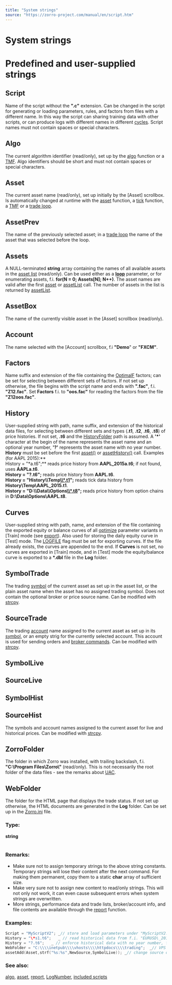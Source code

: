 ```yaml
---
title: "System strings"
source: "https://zorro-project.com/manual/en/script.htm"
---
```


# System strings

# Predefined and user-supplied strings

## Script

Name of the script without the **".c"** extension. Can be changed in the script for generating or loading parameters, rules, and factors from files with a different name. In this way the script can sharing training data with other scripts, or can produce logs with different names in different [cycles](numtotalcycles.md). Script names must not contain spaces or special characters.

## Algo

The current algorithm identifier (read/only), set up by the [algo](095_algo.md) function or a [TMF](018_TradeMode.md). Algo identifiers should be short and must not contain spaces or special characters.

## Asset

The current asset name (read/only), set up initially by the \[Asset\] scrollbox. Is automatically changed at runtime with the [asset](013_Asset_Account_Lists.md) function, a [tick](089_tick_tock.md) function, a [TMF](018_TradeMode.md) or a [trade loop](fortrades.md). 

## AssetPrev

The name of the previously selected asset; in a [trade loop](fortrades.md) the name of the asset that was selected before the loop.

## Assets

A NULL-terminated **string** array containing the names of all available assets in the [asset list](013_Asset_Account_Lists.md) (read/only). Can be used either as a [**loop**](109_loop.md) parameter, or for enumerating assets, f.i. **for(N = 0; Assets\[N\]; N++)**. The asset names are valid after the first [asset](013_Asset_Account_Lists.md) or [assetList](013_Asset_Account_Lists.md) call. The number of assets in the list is returned by [assetList](013_Asset_Account_Lists.md).

## AssetBox

The name of the currently visible asset in the \[Asset\] scrollbox (read/only).

## Account

The name selected with the \[Account\] scrollbox, f.i **"Demo**" or **"FXCM"**.

## Factors

Name suffix and extension of the file containing the [OptimalF](016_OptimalF_money_management.md) factors; can be set for selecting between different sets of factors. If not set up otherwise, the file begins with the script name and ends with **".fac"**, f.i. **"Z12.fac"**. Set **Factors** f.i. to **"oos.fac"** for reading the factors from the file **"Z12oos.fac"**.  

## History

User-supplied string with path, name suffix, and extension of the historical data files, for selecting between different sets and types (**.t1**, **.t2**, **.t6**, **.t8**) of price histories. If not set, **.t6** and the [HistoryFolder](007_Training.md) path is assumed. A **'\*'** character at the begin of the name represents the asset name and an optional year number, **'?'** represents the asset name with no year number. **History** must be set before the first [asset()](013_Asset_Account_Lists.md) or [assetHistory()](loadhistory.md) call. Examples (for AAPL 2015):**  
History = "\*a.t6";** reads price history from **AAPL\_2015a.t6**; if not found, uses **AAPLa.t6**.  
**History = "?.t6";** reads price history from **AAPL.t6**.  
**History = "History\\\\Temp[\\\\\*.t1](file://*.t1)";** reads tick data history from **History\\Temp\\AAPL\_2015.t1**.  
**History = "D:\\\\Data\\\\Options[\\\\\*.t8](file://*.t8)";** reads price history from option chains in **D:\\Data\\Options\\AAPL.t8**.

## Curves

User-supplied string with path, name, and extension of the file containing the exported equity or balance curves of all [optimize](107_optimize.md) parameter variants in \[Train\] mode (see [export](export.htm#balance)). Also used for storing the daily equity curve in \[Test\] mode. The [LOGFILE](018_TradeMode.md) flag must be set for exporting curves. If the file already exists, the curves are appended to the end. If **Curves** is not set, no curves are exported in \[Train\] mode, and in \[Test\] mode the equity/balance curve is exported to a **\*.dbl** file in the **Log** folder.

## SymbolTrade

The trading [symbol](014_Asset_Symbols.md) of the current asset as set up in the asset list, or the plain asset name when the asset has no assigned trading symbol. Does not contain the optional broker or price source name. Can be modified with [strcpy](str_.md).

## SourceTrade

The trading [account](013_Asset_Account_Lists.md) name assigned to the current asset as set up in its [symbol](014_Asset_Symbols.md), or an empty strig for the currently selected account. This account is used for sending orders and [broker commands](113_brokerCommand.md). Can be modified with [strcpy](str_.md).

## SymbolLive

## SourceLive

## SymbolHist

## SourceHist

The symbols and account names assigned to the current asset for live and historical prices. Can be modified with [strcpy](str_.md).

## ZorroFolder

The folder in which Zorro was installed, with trailing backslash, f.i. **"C:\\Program Files\\Zorro\\"** (read/only). This is not necessarily the root folder of the data files - see the remarks about [UAC](started.htm#uac).

## WebFolder

The folder for the HTML page that displays the trade status. If not set up otherwise, the HTML documents are generated in the **Log** folder. Can be set up in the [Zorro.ini](007_Training.md) file.

### Type:

**string**  
 

### Remarks:

*   Make sure not to assign temporary strings to the above string constants. Temporary strings will lose their content after the next command. For making them permanent, copy them to a static **char** array of sufficient size.
*   Make very sure not to assign new content to read/only strings. This will not only not work, it can even cause subsequent errors when system strings are overwritten.
*   More strings, performance data and trade lists, broker/account info, and file contents are available through the [report](012_Performance_Report.md) function.

### Examples:

```c
Script = "MyScriptV2"; _// store and load parameters under "MyScriptV2.par"_
History = "\*s1.t6";   _ // read historical data from f.i. "EURUSD\_2013s1.t6"_
History = "?.t6";   _ // enforce historical data with no year number, f.i. "EURUSD.t6"_
WebFolder = "C:\\\\inetpub\\\\vhosts\\\\httpdocs\\\\trading";  _// VPS web folder_
assetAdd(Asset,strf("%s:%s",NewSource,SymbolLive)); _// change source of current asset_
```

### See also:

[algo](095_algo.md), [asset](013_Asset_Account_Lists.md), [report](012_Performance_Report.md), [LogNumber](numtotalcycles.md), [included scripts](020_Included_Scripts.md)
